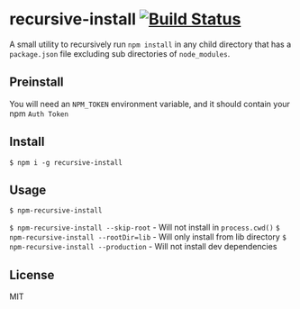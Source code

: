 recursive-install [![Build Status](https://travis-ci.org/emgeee/recursive-install.svg?branch=master)](https://travis-ci.org/emgeee/recursive-install)
===

A small utility to recursively run `npm install` in any child directory that has a `package.json` file excluding sub directories of `node_modules`.

Preinstall
---
You will need an `NPM_TOKEN` environment variable, and it should contain your npm `Auth Token`

Install
---
`$ npm i -g recursive-install`

Usage
---
`$ npm-recursive-install`

`$ npm-recursive-install --skip-root` - Will not install in `process.cwd()`
`$ npm-recursive-install --rootDir=lib` - Will only install from lib directory
`$ npm-recursive-install --production` - Will not install dev dependencies


License
---
MIT
